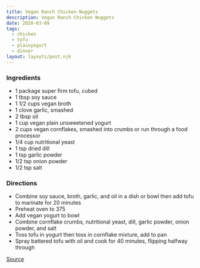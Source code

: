 ```yaml
---
title: Vegan Ranch Chicken Nuggets
description: Vegan Ranch Chicken Nuggets
date: 2020-03-09
tags:
  - chicken
  - tofu
  - plainyogurt
  - dinner
layout: layouts/post.njk
---
```


### Ingredients

- 1 package super firm tofu, cubed
- 1 tbsp soy sauce
- 1 1/2 cups vegan broth
- 1 clove garlic, smashed
- 2 tbsp oil
- 1 cup vegan plain unsweetened yogurt
- 2 cups vegan cornflakes, smashed into crumbs or run through a food processor
- 1/4 cup nutritional yeast
- 1 tsp dried dill
- 1 tsp garlic powder
- 1/2 tsp onion powder
- 1/2 tsp salt

### Directions

- Combine soy sauce, broth, garlic, and oil in a dish or bowl then add tofu to marinate for 20 minutes
- Preheat oven to 375
- Add vegan yogurt to bowl
- Combine cornflake crumbs, nutritional yeast, dill, garlic powder, onion powder, and salt
- Toss tofu in yogurt then toss in cornflake mixture, add to pan
- Spray battered tofu with oil and cook for 40 minutes, flipping halfway through

[Source](https://vegantraveleats.com/vegan-ranch-chickn-nuggets/)
